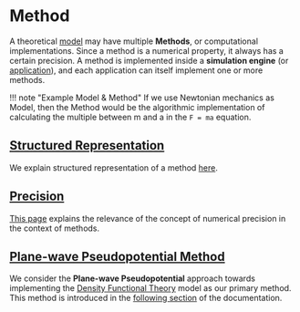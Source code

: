 # Method

A theoretical [model](../models/overview.md) may have multiple **Methods**, or computational implementations. Since a method is a numerical property, it always has a certain precision. A method is implemented inside a **simulation engine** (or [application](../software/overview.md)), and each application can itself implement one or more methods.

!!! note "Example Model & Method"
    If we use Newtonian mechanics as Model, then the Method would be the algorithmic implementation of calculating the multiple between m and a in the `F = ma` equation.

## [Structured Representation](data.md)

We explain structured representation of a method [here](data.md).

## [Precision](precision.md)

[This page](precision.md) explains the relevance of the concept of numerical precision in the context of methods.

## [Plane-wave Pseudopotential Method](pseudopotential/overview.md)

We consider the **Plane-wave Pseudopotential** approach towards implementing the [Density Functional Theory](../models/dft/parameters.md) model as our primary method. This method is introduced in the [following section](pseudopotential/overview.md) of the documentation.

